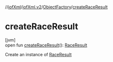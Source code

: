 //[iofXml](../../../index.md)/[iofXml.v2](../index.md)/[ObjectFactory](index.md)/[createRaceResult](create-race-result.md)

# createRaceResult

[jvm]\
open fun [createRaceResult](create-race-result.md)(): [RaceResult](../-race-result/index.md)

Create an instance of [RaceResult](../-race-result/index.md)
